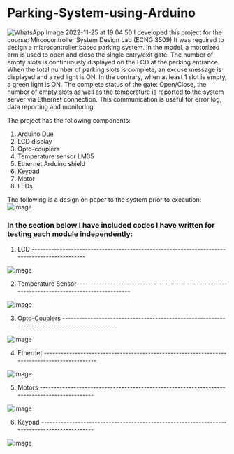 # Parking-System-using-Arduino
![WhatsApp Image 2022-11-25 at 19 04 50](https://user-images.githubusercontent.com/90156505/204030759-726ae5de-cfbf-436b-8b73-6becf165d515.jpg)
I developed this project for the course: Mircocontroller System Design Lab (ECNG 3509)
It was required to design a microcontroller based parking system. 
In the model, a motorized arm is used to open and close the single entry/exit gate. 
The number of empty slots is continuously displayed on the LCD at the parking entrance. 
When the total number of parking slots is complete, an excuse message is displayed and a red light is ON. 
In the contrary, when at least 1 slot is empty, a green light is ON.
The complete status of the gate: Open/Close, the number of empty slots as well as the temperature is reported to the system server via Ethernet connection. 
This communication is useful for error log, data reporting and monitoring.

The project has the following components:
1. Arduino Due
2. LCD display
3. Opto-couplers
4. Temperature sensor LM35
5. Ethernet Arduino shield
6. Keypad 
7. Motor
8. LEDs

The following is a design on paper to the system prior to execution: 
![image](https://user-images.githubusercontent.com/90156505/204032181-e92b2595-3571-408f-87d7-97117d18dd5e.png)

### In the section below I have included codes I have written for testing each module independently: 
1. LCD ---------------------------------------------------------------------------------------------

![image](https://user-images.githubusercontent.com/90156505/204033297-c4c980db-b45b-44ec-b622-df62a0540bbd.png)

2. Temperature Sensor ---------------------------------------------------------------------------------------------

![image](https://user-images.githubusercontent.com/90156505/204033343-188f54dd-995f-4fc1-a18c-040ae5521a71.png)

3. Opto-Couplers ---------------------------------------------------------------------------------------------

![image](https://user-images.githubusercontent.com/90156505/204033377-113fcf36-dc27-4973-93e3-8e3760cff8a0.png)

4. Ethernet ---------------------------------------------------------------------------------------------

![image](https://user-images.githubusercontent.com/90156505/204033456-93dc61bf-25a2-4ccc-8f0d-c92543a2172c.png)

5. Motors ---------------------------------------------------------------------------------------------

![image](https://user-images.githubusercontent.com/90156505/204033530-b2cb9918-a64d-4caa-ad7b-dc7be0a724f1.png)

6. Keypad ---------------------------------------------------------------------------------------------

![image](https://user-images.githubusercontent.com/90156505/204033574-ddf775d0-e3a2-4d74-9674-d7538123d1c4.png)
